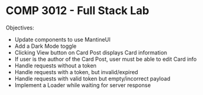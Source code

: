 # COMP 3012 - Full Stack Lab

Objectives: 
- Update components to use MantineUI
- Add a Dark Mode toggle
- Clicking View button on Card Post displays Card information
- If user is the author of the Card Post, user must be able to edit Card info
- Handle requests without a token
- Handle requests with a token, but invalid/expired
- Handle requests with valid token but empty/incorrect payload
- Implement a Loader while waiting for server response
